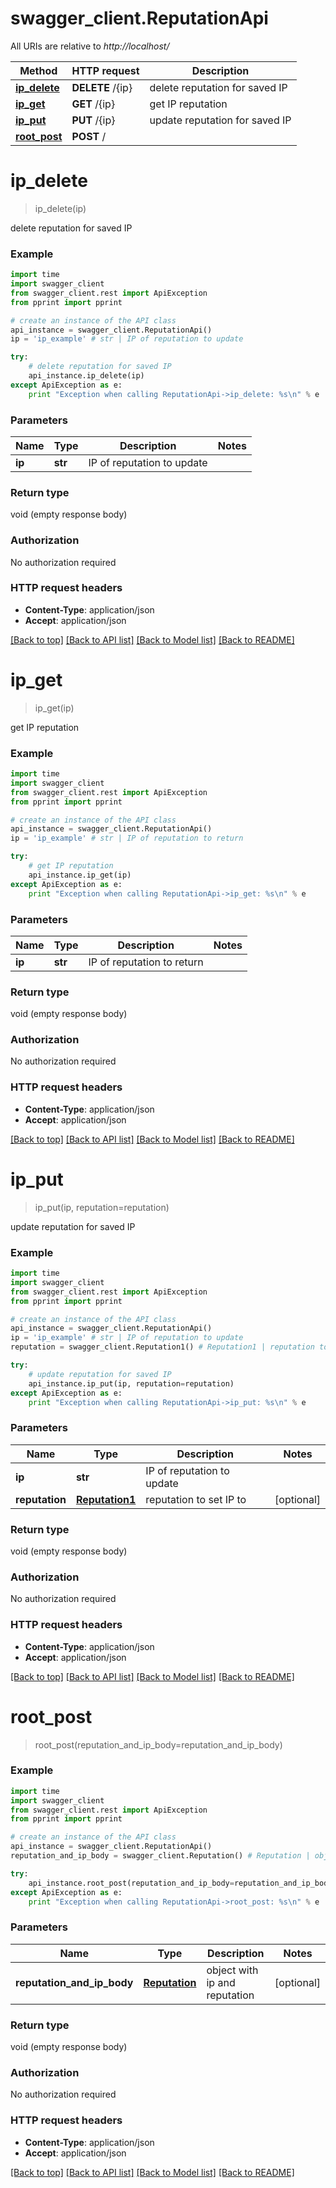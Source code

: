 # swagger_client.ReputationApi

All URIs are relative to *http://localhost/*

Method | HTTP request | Description
------------- | ------------- | -------------
[**ip_delete**](ReputationApi.md#ip_delete) | **DELETE** /{ip} | delete reputation for saved IP
[**ip_get**](ReputationApi.md#ip_get) | **GET** /{ip} | get IP reputation
[**ip_put**](ReputationApi.md#ip_put) | **PUT** /{ip} | update reputation for saved IP
[**root_post**](ReputationApi.md#root_post) | **POST** / | 


# **ip_delete**
> ip_delete(ip)

delete reputation for saved IP

### Example 
```python
import time
import swagger_client
from swagger_client.rest import ApiException
from pprint import pprint

# create an instance of the API class
api_instance = swagger_client.ReputationApi()
ip = 'ip_example' # str | IP of reputation to update

try: 
    # delete reputation for saved IP
    api_instance.ip_delete(ip)
except ApiException as e:
    print "Exception when calling ReputationApi->ip_delete: %s\n" % e
```

### Parameters

Name | Type | Description  | Notes
------------- | ------------- | ------------- | -------------
 **ip** | **str**| IP of reputation to update | 

### Return type

void (empty response body)

### Authorization

No authorization required

### HTTP request headers

 - **Content-Type**: application/json
 - **Accept**: application/json

[[Back to top]](#) [[Back to API list]](../README.md#documentation-for-api-endpoints) [[Back to Model list]](../README.md#documentation-for-models) [[Back to README]](../README.md)

# **ip_get**
> ip_get(ip)

get IP reputation

### Example 
```python
import time
import swagger_client
from swagger_client.rest import ApiException
from pprint import pprint

# create an instance of the API class
api_instance = swagger_client.ReputationApi()
ip = 'ip_example' # str | IP of reputation to return

try: 
    # get IP reputation
    api_instance.ip_get(ip)
except ApiException as e:
    print "Exception when calling ReputationApi->ip_get: %s\n" % e
```

### Parameters

Name | Type | Description  | Notes
------------- | ------------- | ------------- | -------------
 **ip** | **str**| IP of reputation to return | 

### Return type

void (empty response body)

### Authorization

No authorization required

### HTTP request headers

 - **Content-Type**: application/json
 - **Accept**: application/json

[[Back to top]](#) [[Back to API list]](../README.md#documentation-for-api-endpoints) [[Back to Model list]](../README.md#documentation-for-models) [[Back to README]](../README.md)

# **ip_put**
> ip_put(ip, reputation=reputation)

update reputation for saved IP

### Example 
```python
import time
import swagger_client
from swagger_client.rest import ApiException
from pprint import pprint

# create an instance of the API class
api_instance = swagger_client.ReputationApi()
ip = 'ip_example' # str | IP of reputation to update
reputation = swagger_client.Reputation1() # Reputation1 | reputation to set IP to (optional)

try: 
    # update reputation for saved IP
    api_instance.ip_put(ip, reputation=reputation)
except ApiException as e:
    print "Exception when calling ReputationApi->ip_put: %s\n" % e
```

### Parameters

Name | Type | Description  | Notes
------------- | ------------- | ------------- | -------------
 **ip** | **str**| IP of reputation to update | 
 **reputation** | [**Reputation1**](Reputation1.md)| reputation to set IP to | [optional] 

### Return type

void (empty response body)

### Authorization

No authorization required

### HTTP request headers

 - **Content-Type**: application/json
 - **Accept**: application/json

[[Back to top]](#) [[Back to API list]](../README.md#documentation-for-api-endpoints) [[Back to Model list]](../README.md#documentation-for-models) [[Back to README]](../README.md)

# **root_post**
> root_post(reputation_and_ip_body=reputation_and_ip_body)



### Example 
```python
import time
import swagger_client
from swagger_client.rest import ApiException
from pprint import pprint

# create an instance of the API class
api_instance = swagger_client.ReputationApi()
reputation_and_ip_body = swagger_client.Reputation() # Reputation | object with ip and reputation (optional)

try: 
    api_instance.root_post(reputation_and_ip_body=reputation_and_ip_body)
except ApiException as e:
    print "Exception when calling ReputationApi->root_post: %s\n" % e
```

### Parameters

Name | Type | Description  | Notes
------------- | ------------- | ------------- | -------------
 **reputation_and_ip_body** | [**Reputation**](Reputation.md)| object with ip and reputation | [optional] 

### Return type

void (empty response body)

### Authorization

No authorization required

### HTTP request headers

 - **Content-Type**: application/json
 - **Accept**: application/json

[[Back to top]](#) [[Back to API list]](../README.md#documentation-for-api-endpoints) [[Back to Model list]](../README.md#documentation-for-models) [[Back to README]](../README.md)

